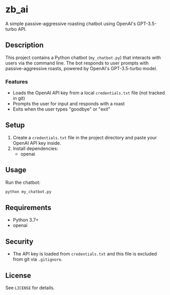 # zb_ai

A simple passive-aggressive roasting chatbot using OpenAI's GPT-3.5-turbo API.

## Description

This project contains a Python chatbot (`my_chatbot.py`) that interacts with users via the command line. The bot responds to user prompts with passive-aggressive roasts, powered by OpenAI's GPT-3.5-turbo model.

### Features
- Loads the OpenAI API key from a local `credentials.txt` file (not tracked in git)
- Prompts the user for input and responds with a roast
- Exits when the user types "goodbye" or "exit"

## Setup

1. Create a `credentials.txt` file in the project directory and paste your OpenAI API key inside.
2. Install dependencies:
   - openai

## Usage

Run the chatbot:
```bash
python my_chatbot.py
```

## Requirements

- Python 3.7+
- openai

## Security
- The API key is loaded from `credentials.txt` and this file is excluded from git via `.gitignore`.

## License
See `LICENSE` for details.

